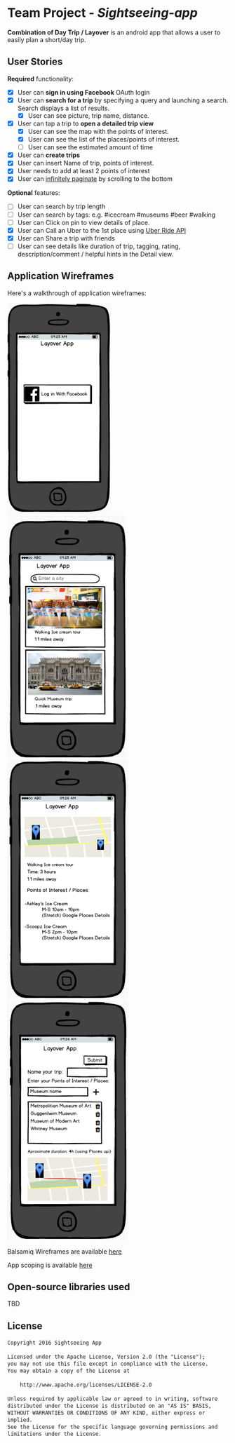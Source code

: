 # Team Project  - *Sightseeing-app*

**Combination of Day Trip / Layover** is an android app that allows a user to easily plan a short/day trip.

## User Stories

**Required** functionality:

* [x] User can **sign in using Facebook** OAuth login
* [x] User can **search for a trip** by specifying a query and launching a search. Search displays a list of results.
  * [x] User can see picture, trip name, distance.
* [x] User can tap a trip to **open a detailed trip view**
  * [x] User can see the map with the points of interest.
  * [x] User can see the list of the places/points of interest.
  * [ ] User can see the estimated amount of time
* [x] User can **create trips** 
 * [x] User can insert Name of trip, points of interest.
 * [x] User needs to add at least 2 points of interest
* [x] User can [infinitely paginate](http://guides.codepath.com/android/Endless-Scrolling-with-AdapterViews-and-RecyclerView)  by scrolling to the bottom

**Optional** features:

* [ ] User can search by trip length
* [ ] User can search by tags: e.g. #icecream #museums #beer #walking
* [ ] User can Click on pin to view details of place.
* [x] User can Call an Uber to the 1st place using [Uber Ride API](https://developer.uber.com/docs/rides/ride-requests)
* [x] User can Share a trip with friends
* [ ] User can see details like duration of trip, tagging, rating, description/comment / helpful hints in the Detail view.

## Application Wireframes 

Here's a walkthrough of application wireframes:

<img src='https://github.com/CodePathTeam8/sightseeing-app/blob/master/wireframes/Login%20Screen.PNG' title='Login Screen' width='' alt='Login Screen' />
<img src='https://github.com/CodePathTeam8/sightseeing-app/blob/master/wireframes/List%20of%20trips.PNG' title='List of trips' width='' alt='List of trips' />

<img src='https://github.com/CodePathTeam8/sightseeing-app/blob/master/wireframes/Trip%20detail.PNG' title='Trip detail' width='' alt='Trip detail' />
<img src='https://github.com/CodePathTeam8/sightseeing-app/blob/master/wireframes/Create%20tip.PNG' title='Create tip' width='' alt='Create tip' />


Balsamiq Wireframes are available [here](https://github.com/CodePathTeam8/sightseeing-app/blob/master/wireframes/shortripplanner.bmpr)

App scoping is available [here](https://docs.google.com/document/d/1EE0bmJKB6SsI59y8KNF4uv_5q2dXVmS_G7AxZV-FMyk/edit)

## Open-source libraries used

TBD

## License

    Copyright 2016 Sightseeing App

    Licensed under the Apache License, Version 2.0 (the "License");
    you may not use this file except in compliance with the License.
    You may obtain a copy of the License at

        http://www.apache.org/licenses/LICENSE-2.0

    Unless required by applicable law or agreed to in writing, software
    distributed under the License is distributed on an "AS IS" BASIS,
    WITHOUT WARRANTIES OR CONDITIONS OF ANY KIND, either express or implied.
    See the License for the specific language governing permissions and
    limitations under the License.

